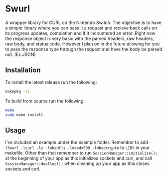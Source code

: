 # Swurl

A wrapper library for CURL on the Nintendo Switch. The objective is to have a simple library where you can pass it a request and recieve back calls on its progress updates, completion and if it incountered an error. Right now the response object is very basic with the parsed headers, raw headers, raw body, and status code. However I plan on in the future allowing for you to pass the response type through the request and have the body be parsed out. (Ex JSON)

## Installation

To install the latest release run the following:

```bash
makepkg -si
```

To build from source run the following:

```bash
make
sudo make install
```

## Usage

I've included an example under the example folder. Remember to add `-lSwurl -lcurl -lz -lmbedtls -lmbedx509 -lmbedcrypto` to `LIBS` in your makefile. Other than that remember to run `SessionManager::initialize();` at the beginning of your app as this initializes sockets and curl, and call `SessionManager::dealloc();` when cleaning up your app as this closes sockets and curl.

